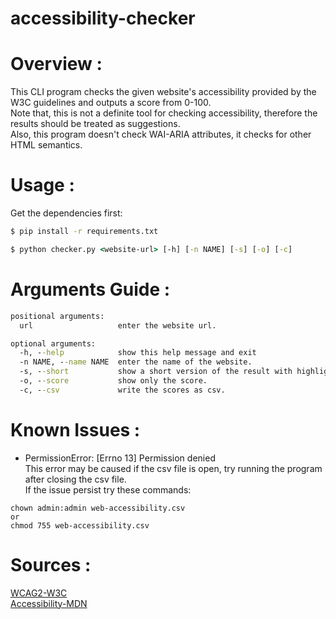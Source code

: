 # accessibility-checker

# Overview :

This CLI program checks the given website's accessibility provided by the W3C guidelines and outputs a score from 0-100.  
Note that, this is not a definite tool for checking accessibility, therefore the results should be treated as suggestions.  
Also, this program doesn't check WAI-ARIA attributes, it checks for other HTML semantics.  

# Usage :

Get the dependencies first:  
```cmd
$ pip install -r requirements.txt
```

```cmd
$ python checker.py <website-url> [-h] [-n NAME] [-s] [-o] [-c]
```
# Arguments Guide :
```cmd
positional arguments:
  url                   enter the website url.

optional arguments:
  -h, --help            show this help message and exit
  -n NAME, --name NAME  enter the name of the website.
  -s, --short           show a short version of the result with highlights.
  -o, --score           show only the score.
  -c, --csv             write the scores as csv.

```
# Known Issues :  
* PermissionError: [Errno 13] Permission denied  
This error may be caused if the csv file is open, try running the program after closing the csv file.  
If the issue persist try these commands:  
```
chown admin:admin web-accessibility.csv
or
chmod 755 web-accessibility.csv
```
# Sources : 
[WCAG2-W3C](https://www.w3.org/WAI/WCAG21/quickref/?showtechniques=121#principle1)  
[Accessibility-MDN](https://developer.mozilla.org/en-US/docs/Web/Accessibility)
